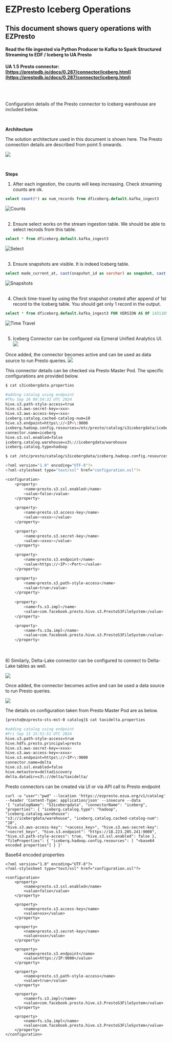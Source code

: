 # EZPresto Iceberg Operations
## This document shows query operations with EZPresto 
#### Read the file ingested via Python Producer to Kafka to Spark Structured Streaming to EDF / Iceberg to UA Presto
#### UA 1.5 Presto connector: [https://prestodb.io/docs/0.287/connector/iceberg.html](https://prestodb.io/docs/0.287/connector/iceberg.html)
<br>
<br>

Configuration details of the Presto connector to Iceberg warehouse are included below.

<br>

**Architecture**

The solution architecture used in this document is shown here. The Presto connection details are described from point 5 onwards.
<br>

![](images/Presto_arch2.png)

<br>

**Steps** 

1) After each ingestion, the counts will keep increasing. Check streaming counts are ok. 


```sql
select count(*) as num_records from dficeberg.default.kafka_ingest3
```

![Counts](images/iceberg_counts.jpg)
<br>
<br>

2) Ensure select works on the stream ingestion table. We should be able to select recrods from this table.

```sql
select * from dficeberg.default.kafka_ingest3
```

![Select](images/iceberg_select.jpg)
<br>
<br>


3) Ensure snapshots are visible. It is indeed Iceberg table.

```sql
select made_current_at, cast(snapshot_id as varchar) as snapshot, cast(parent_id as varchar) as parent, is_current_ancestor from dficeberg.default."kafka_ingest3$history"
```

![Snapshots](images/iceberg_snapshots.jpg)
<br>
<br>

4) Check time-travel by using the first snapshot created after append of 1st record to the Iceberg table. You should get only 1 record in the output.

```sql
select * from dficeberg.default.kafka_ingest3 FOR VERSION AS OF 1431105276184260366
```

![Time Travel](images/iceberg_timetravel.jpg)
<br>
<br>

5) Iceberg Connector can be configured via Ezmeral Unified Analytics UI.
![](images/Presto_Iceberg_connector.jpg)

Once added, the connector becomes active and can be used as data source to run Presto queries.
![](images/iceberg-connector-active.png)

This connector details can be checked via Presto Master Pod. The specific configurations are provided below.

```bash
$ cat s3icebergdata.properties

#adding catalog using endpoint
#Thu Sep 26 09:54:32 UTC 2024
hive.s3.path-style-access=true
hive.s3.aws-secret-key=<xxx>
hive.s3.aws-access-key=<xxx>
iceberg.catalog.cached-catalog-num=10
hive.s3.endpoint=https\://<IP>\:9000
iceberg.hadoop.config.resources=/etc/presto/catalog/s3icebergdata/iceberg.hadoop.config.resources.config
connector.name=iceberg
hive.s3.ssl.enabled=false
iceberg.catalog.warehouse=s3\://icebergdata/warehouse
iceberg.catalog.type=hadoop
```
```bash
$ cat /etc/presto/catalog/s3icebergdata/iceberg.hadoop.config.resources.config

<?xml version="1.0" encoding="UTF-8"?>
<?xml-stylesheet type="text/xsl" href="configuration.xsl"?>

<configuration>        
    <property>
        <name>presto.s3.ssl.enabled</name>
        <value>false</value>
    </property>

    <property>
        <name>presto.s3.access-key</name>
        <value><xxxx></value>
    </property>

    <property>
        <name>presto.s3.secret-key</name>
        <value><xxxx></value>
    </property>

    <property>
        <name>presto.s3.endpoint</name>
        <value>https://<IP>:<Port></value>
    </property>

    <property>
        <name>presto.s3.path-style-access</name>
        <value>true</value>
    </property>
    
    <property>
        <name>fs.s3.impl</name>
        <value>com.facebook.presto.hive.s3.PrestoS3FileSystem</value>
    </property>

    <property>
        <name>fs.s3a.impl</name>
        <value>com.facebook.presto.hive.s3.PrestoS3FileSystem</value>
    </property>
```
<br>
<br>
6) Similarly, Delta-Lake connector can be configured to connect to Delta-Lake tables as well. 

![](images/Presto_Delta_connector.jpg)

Once added, the connector becomes active and can be used a data source to run Presto queries.

![](images/delta-connector-active.png)

The details on configuration taken from Presto Master Pod are as below.

```bash
[presto@ezpresto-sts-mst-0 catalog]$ cat taxidelta.properties

#adding catalog using endpoint
#Fri Sep 13 15:51:51 UTC 2024
hive.s3.path-style-access=true
hive.hdfs.presto.principal=presto
hive.s3.aws-secret-key=<xxxx>
hive.s3.aws-access-key=<xxxx>
hive.s3.endpoint=https\://<IP>\:9000
connector.name=delta
hive.s3.ssl.enabled=false
hive.metastore=deltadiscovery
delta.datadir=s3\://delta/taxidelta/
```

Presto connectors can be created via UI or via API call to Presto endpoint

```
curl -u "user":"pwd" --location 'https://ezpresto.ezua.org/v1/catalog' 
--header 'Content-Type: application/json' --insecure --data 
'{ "catalogName": "S3icebergdata", "connectorName": "iceberg", 
"properties": { "iceberg.catalog.type": "hadoop", "iceberg.catalog.warehouse":
"s3://icebergdata/warehouse", "iceberg.catalog.cached-catalog-num": "10",
"hive.s3.aws-access-key": "<access_key>", "hive.s3.aws-secret-key":
"<secret_key>", "hive.s3.endpoint": "https://18.223.205.241:9000", 
"hive.s3.path-style-access": true, "hive.s3.ssl.enabled": false },
"fileProperties": { "iceberg.hadoop.config.resources": [ "<base64 encoded properties"] } }'
```

Base64 encoded properties 

```
<?xml version="1.0" encoding="UTF-8"?>
<?xml-stylesheet type="text/xsl" href="configuration.xsl"?>

<configuration>        
    <property>
        <name>presto.s3.ssl.enabled</name>
        <value>false</value>
    </property>

    <property>
        <name>presto.s3.access-key</name>
        <value>xxx</value>
    </property>

    <property>
        <name>presto.s3.secret-key</name>
        <value>xxx</value>
    </property>

    <property>
        <name>presto.s3.endpoint</name>
        <value>https://IP:9000</value>
    </property>

    <property>
        <name>presto.s3.path-style-access</name>
        <value>true</value>
    </property>
    
    <property>
        <name>fs.s3.impl</name>
        <value>com.facebook.presto.hive.s3.PrestoS3FileSystem</value>
    </property>

    <property>
        <name>fs.s3a.impl</name>
        <value>com.facebook.presto.hive.s3.PrestoS3FileSystem</value>
    </property>
</configuration>

```

